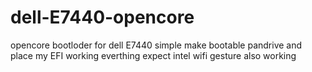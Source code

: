 # dell-E7440-opencore
opencore bootloder for dell E7440
simple make bootable pandrive and place my EFI
working everthing
expect intel wifi 
gesture also working
